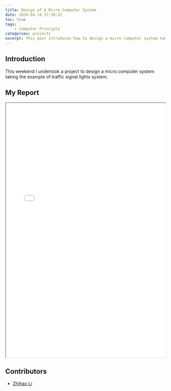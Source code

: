 ```yaml
---
title: Design of A Micro Computer System
date: 2024-04-14 17:39:22
toc: true
tags:
    - Computer Principle
categories: projects
excerpt: This post introduces how to design a micro computer system taking the example of traffic signal lights system.
---
```

## Introduction

This weekend I undertook a project to design a micro computer system taking the example of traffic signal lights system.

## My Report

<iframe src="/pdfjs/web/viewer.html?file=/pdf/projects/微机原理与系统课程设计讲义.pdf" style='width:100%;height:800px'></iframe>

## Contributors
+ [Zhihao Li](https://lzhms.github.io/)